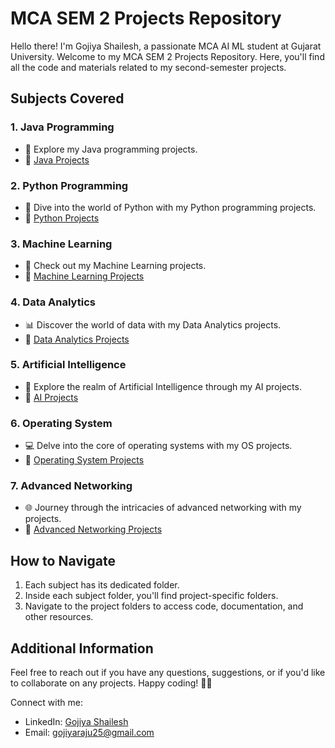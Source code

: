# MCA SEM 2 Projects Repository

Hello there! I'm Gojiya Shailesh, a passionate MCA AI ML student at Gujarat University. Welcome to my MCA SEM 2 Projects Repository. Here, you'll find all the code and materials related to my second-semester projects.

## Subjects Covered

### 1. Java Programming
- 🚀 Explore my Java programming projects.
- 📁 [Java Projects](./JavaProgramming/)

### 2. Python Programming
- 🐍 Dive into the world of Python with my Python programming projects.
- 📁 [Python Projects](./PythonProgramming/)

### 3. Machine Learning
- 🤖 Check out my Machine Learning projects.
- 📁 [Machine Learning Projects](./MachineLearning/)

### 4. Data Analytics
- 📊 Discover the world of data with my Data Analytics projects.
- 📁 [Data Analytics Projects](./DataAnalytics/)

### 5. Artificial Intelligence
- 🧠 Explore the realm of Artificial Intelligence through my AI projects.
- 📁 [AI Projects](./ArtificialIntelligence/)

### 6. Operating System
- 💻 Delve into the core of operating systems with my OS projects.
- 📁 [Operating System Projects](./OperatingSystem/)

### 7. Advanced Networking
- 🌐 Journey through the intricacies of advanced networking with my projects.
- 📁 [Advanced Networking Projects](./AdvancedNetworking/)

## How to Navigate

1. Each subject has its dedicated folder.
2. Inside each subject folder, you'll find project-specific folders.
3. Navigate to the project folders to access code, documentation, and other resources.

## Additional Information

Feel free to reach out if you have any questions, suggestions, or if you'd like to collaborate on any projects. Happy coding! 🚀✨

Connect with me:
- LinkedIn: [Gojiya Shailesh](#gojiyashailesh)
- Email: [gojiyaraju25@gmail.com](gojiyaraju25@gmail.com)
